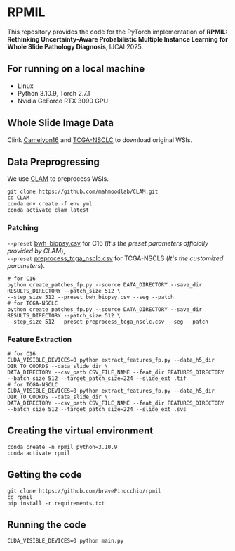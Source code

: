 # RPMIL
This repository provides the code for the PyTorch implementation of **RPMIL: Rethinking Uncertainty-Aware Probabilistic Multiple Instance Learning for Whole Slide Pathology Diagnosis**, IJCAI 2025.

## For running on a local machine
- Linux
- Python 3.10.9, Torch 2.7.1
- Nvidia GeForce RTX 3090 GPU
  
## Whole Slide Image Data
Clink [Camelyon16](https://camelyon17.grand-challenge.org/Data/) and [TCGA-NSCLC](https://portal.gdc.cancer.gov/analysis_page?app=Downloads) to download original WSIs.

## Data Preprogressing
We use [CLAM](https://github.com/mahmoodlab/CLAM) to preprocess WSIs.
```
git clone https://github.com/mahmoodlab/CLAM.git
cd CLAM
conda env create -f env.yml
conda activate clam_latest
```
### Patching
`--preset` [bwh_biopsy.csv](https://github.com/mahmoodlab/CLAM/blob/master/presets/bwh_biopsy.csv) for C16 (*It's the preset parameters officially provided by CLAM*),<br>
`--preset` [preprocess_tcga_nsclc.csv](dataset_csv/preprocess_tcga_nsclc.csv) for TCGA-NSCLS (*It's the customized parameters*).
```shell
# for C16
python create_patches_fp.py --source DATA_DIRECTORY --save_dir RESULTS_DIRECTORY --patch_size 512 \
--step_size 512 --preset bwh_biopsy.csv --seg --patch
# for TCGA-NSCLC
python create_patches_fp.py --source DATA_DIRECTORY --save_dir RESULTS_DIRECTORY --patch_size 512 \
--step_size 512 --preset preprocess_tcga_nsclc.csv --seg --patch
```
### Feature Extraction
```shell
# for C16
CUDA_VISIBLE_DEVICES=0 python extract_features_fp.py --data_h5_dir DIR_TO_COORDS --data_slide_dir \
DATA_DIRECTORY --csv_path CSV_FILE_NAME --feat_dir FEATURES_DIRECTORY --batch_size 512 --target_patch_size=224 --slide_ext .tif
# for TCGA-NSCLC
CUDA_VISIBLE_DEVICES=0 python extract_features_fp.py --data_h5_dir DIR_TO_COORDS --data_slide_dir \
DATA_DIRECTORY --csv_path CSV_FILE_NAME --feat_dir FEATURES_DIRECTORY --batch_size 512 --target_patch_size=224 --slide_ext .svs
```

## Creating the virtual environment

    conda create -n rpmil python=3.10.9
    conda activate rpmil

## Getting the code

    git clone https://github.com/bravePinocchio/rpmil
    cd rpmil
    pip install -r requirements.txt

## Running the code

    CUDA_VISIBLE_DEVICES=0 python main.py
    
